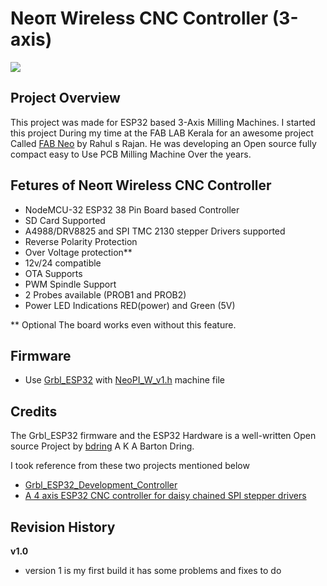 # Neoπ Wireless CNC Controller (3-axis) 
![](https://github.com/saheenpalayi/NeoPI_Wireless/blob/main/Images/NeoPI-W-v1.0.jpg)
## Project Overview
This project was made for ESP32 based 3-Axis Milling Machines. I started this project During my time at the FAB LAB Kerala for an awesome project Called [FAB Neo](https://fab.cba.mit.edu/classes/865.21/people/rahul/) by Rahul s Rajan. He was developing an Open source fully compact easy to Use PCB Milling Machine Over the years.

## Fetures of Neoπ Wireless CNC Controller
- NodeMCU-32 ESP32 38 Pin  Board based Controller
- SD Card Supported
- A4988/DRV8825 and SPI TMC 2130 stepper Drivers supported
- Reverse Polarity Protection
- Over Voltage protection**
- 12v/24 compatible
- OTA Supports
- PWM Spindle Support
- 2 Probes available (PROB1 and PROB2)
- Power LED Indications RED(power) and Green (5V)

** Optional The board works even without this feature.

## Firmware

- Use [Grbl_ESP32](https://github.com/bdring/Grbl_Esp32) with [NeoPI_W_v1.h](https://github.com/saheenpalayi/NeoPI_Wireless/blob/main/Firmware/NeoPI_W_v1.h) machine file

## Credits
The Grbl_ESP32 firmware and the ESP32 Hardware is a well-written Open source Project by [bdring](https://github.com/bdring) A K A Barton Dring.

I took reference from these two projects mentioned below
- [Grbl_ESP32_Development_Controller](https://github.com/bdring/Grbl_ESP32_Development_Controller)
- [A 4 axis ESP32 CNC controller for daisy chained SPI stepper drivers](https://github.com/bdring/4_Axis_SPI_CNC#revision-history)
## Revision History
**v1.0**
- version 1 is my first build it has some problems and fixes to do 

